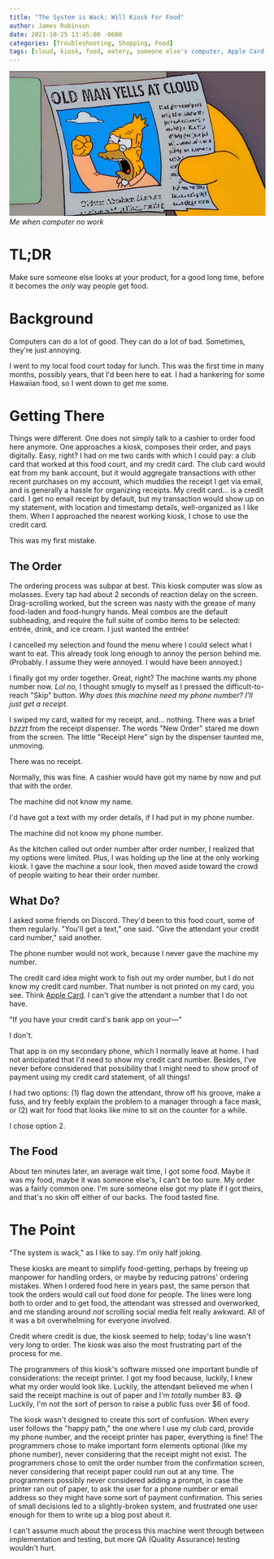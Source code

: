 ```yaml
---
title: "The System is Wack: Will Kiosk For Food"
author: James Robinson
date: 2021-10-25 13:45:00 -0600
categories: [Troubleshooting, Shopping, Food]
tags: [cloud, kiosk, food, eatery, someone else's computer, Apple Card]
---
```


![A news clipping from the Simpsons: "Old Man Yells at Cloud," with picture of Grampa Simpson shaking his fist at a cloud in the sky.](/assets/img/posts/2021-10-25-will-kiosk-for-food/old-man-yells-at-cloud.jpg)
_Me when computer no work_

# TL;DR

Make sure someone else looks at your product, for a good long time, before it becomes the _only_ way people get food.

# Background

Computers can do a lot of good. They can do a lot of bad. Sometimes, they're just annoying.

I went to my local food court today for lunch. This was the first time in many months, possibly years, that I'd been here to eat. I had a hankering for some Hawaiian food, so I went down to get me some.

# Getting There

Things were different. One does not simply talk to a cashier to order food here anymore. One approaches a kiosk, composes their order, and pays digitally. Easy, right? I had on me two cards with which I could pay: a club card that worked at this food court, and my credit card. The club card would eat from my bank account, but it would aggregate transactions with other recent purchases on my account, which muddies the receipt I get via email, and is generally a hassle for organizing receipts. My credit card... is a credit card. I get no email receipt by default, but my transaction would show up on my statement, with location and timestamp details, well-organized as I like them. When I approached the nearest working kiosk, I chose to use the credit card.

This was my first mistake.

## The Order

The ordering process was subpar at best. This kiosk computer was slow as molasses. Every tap had about 2 seconds of reaction delay on the screen. Drag-scrolling worked, but the screen was nasty with the grease of many food-laden and food-hungry hands. Meal combos are the default subheading, and require the full suite of combo items to be selected: entrée, drink, and ice cream. I just wanted the entrée!

I cancelled my selection and found the menu where I could select what I want to eat. This already took long enough to annoy the person behind me. (Probably. I assume they were annoyed. I would have been annoyed.)

I finally got my order together. Great, right? The machine wants my phone number now. _Lol no,_ I thought smugly to myself as I pressed the difficult-to-reach "Skip" button. _Why does this machine need my phone number? I'll just get a receipt._

I swiped my card, waited for my receipt, and... nothing. There was a brief _*bzzzt*_ from the receipt dispenser. The words "New Order" stared me down from the screen. The little "Receipt Here" sign by the dispenser taunted me, unmoving.

There was no receipt.

Normally, this was fine. A cashier would have got my name by now and put that with the order.

The machine did not know my name.

I'd have got a text with my order details, if I had put in my phone number.

The machine did not know my phone number.

As the kitchen called out order number after order number, I realized that my options were limited. Plus, I was holding up the line at the only working kiosk. I gave the machine a sour look, then moved aside toward the crowd of people waiting to hear their order number.

## What Do?

I asked some friends on Discord. They'd been to this food court, some of them regularly. "You'll get a text," one said. "Give the attendant your credit card number," said another.

The phone number would not work, because I never gave the machine my number.

The credit card idea might work to fish out my order number, but I do not know my credit card number. That number is not printed on my card, you see. Think [Apple Card](https://www.apple.com/apple-card/). I can't give the attendant a number that I do not have.

"If you have your credit card's bank app on your—"

I don't.

That app is on my secondary phone, which I normally leave at home. I had not anticipated that I'd need to show my credit card number. Besides, I've never before considered that possibility that I might need to show proof of payment using my credit card statement, of all things!

I had two options: (1) flag down the attendant, throw off his groove, make a fuss, and try feebly explain the problem to a manager through a face mask, or (2) wait for food that looks like mine to sit on the counter for a while.

I chose option 2.

## The Food

About ten minutes later, an average wait time, I got some food. Maybe it was my food, maybe it was someone else's, I can't be too sure. My order was a fairly common one. I'm sure someone else got my plate if I got theirs, and that's no skin off either of our backs. The food tasted fine.

# The Point

"The system is wack," as I like to say. I'm only half joking.

These kiosks are meant to simplify food-getting, perhaps by freeing up manpower for handling orders, or maybe by reducing patrons' ordering mistakes. When I ordered food here in years past, the same person that took the orders would call out food done for people. The lines were long both to order and to get food, the attendant was stressed and overworked, and me standing around _not_ scrolling social media felt really awkward. All of it was a bit overwhelming for everyone involved.

Credit where credit is due, the kiosk seemed to help; today's line wasn't very long to order. The kiosk was also the most frustrating part of the process for me.

The programmers of this kiosk's software missed one important bundle of considerations: the receipt printer. I got my food because, luckily, I knew what my order would look like. Luckily, the attendant believed me when I said the receipt machine is out of paper and I'm _totally_ number 83. 😅 Luckily, I'm not the sort of person to raise a public fuss over $6 of food.

The kiosk wasn't designed to create this sort of confusion. When every user follows the "happy path," the one where I use my club card, provide my phone number, and the receipt printer has paper, everything is fine! The programmers chose to make important form elements optional (like my phone number), never considering that the receipt might not exist. The programmers chose to omit the order number from the confirmation screen, never considering that receipt paper could run out at any time. The programmers possibly never considered adding a prompt, in case the printer ran out of paper, to ask the user for a phone number or email address so they might have some sort of payment confirmation. This series of small decisions led to a slightly-broken system, and frustrated one user enough for them to write up a blog post about it.

I can't assume much about the process this machine went through between implementation and testing, but more QA (Quality Assurance) testing wouldn't hurt.
